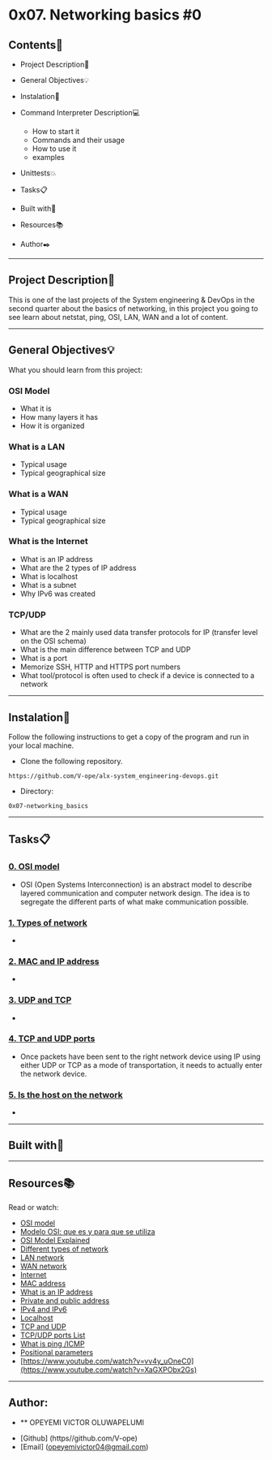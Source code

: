 # 0x07. Networking basics #0

<gif  width="520"  alt="image"  src="https://holbertonintranet.s3.amazonaws.com/uploads/medias/2018/6/4e6a0ad87a65d7054248.png?X-Amz-Algorithm=AWS4-HMAC-SHA256&X-Amz-Credential=AKIARDDGGGOUWMNL5ANN%2F20200707%2Fus-east-1%2Fs3%2Faws4_request&X-Amz-Date=20200707T013444Z&X-Amz-Expires=86400&X-Amz-SignedHeaders=host&X-Amz-Signature=28ff4164820c52aaeac66c0dbd46b79b8a0241bf5bdc2b7eb03ef621153d47ef">

## Contents:open_file_folder:

- Project Description:newspaper:
- General Objectives:bulb:
- Instalation:wrench:
- Command Interpreter Description:computer:

	* How to start it
	* Commands and their usage
	* How to use it
	* examples

- Unittests:boom:
- Tasks:clipboard:
- Built with:hammer:
- Resources:books:
- Author:black_nib:

---

## Project Description:newspaper:

This is one of the last projects of the System engineering & DevOps in the second quarter about the basics of networking, in this project you going to see learn about netstat, ping, OSI, LAN, WAN and a lot of content.

---

## General Objectives:bulb:
What you should learn from this project:

### OSI Model

* What it is
* How many layers it has
* How it is organized

### What is a LAN

* Typical usage
* Typical geographical size

### What is a WAN

* Typical usage
* Typical geographical size

### What is the Internet

* What is an IP address
* What are the 2 types of IP address
* What is localhost
* What is a subnet
* Why IPv6 was created

### TCP/UDP

* What are the 2 mainly used data transfer protocols for IP (transfer level on the OSI schema)
* What is the main difference between TCP and UDP
* What is a port
* Memorize SSH, HTTP and HTTPS port numbers
* What tool/protocol is often used to check if a device is connected to a network

---

## Instalation:wrench:

Follow the following instructions to get a copy of the program and run in your local machine.

* Clone the following repository.
```
https://github.com/V-ope/alx-system_engineering-devops.git
```

* Directory:
```
0x07-networking_basics
```

---

## Tasks:clipboard:

### [0. OSI model](./0-OSI_model)
* OSI (Open Systems Interconnection) is an abstract model to describe layered communication and computer network design. The idea is to segregate the different parts of what make communication possible.


### [1. Types of network](./1-types_of_network)
* 


### [2. MAC and IP address](./2-MAC_and_IP_address)
* 


### [3. UDP and TCP](./3-UDP_and_TCP)
* 


### [4. TCP and UDP ports](./4-TCP_and_UDP_ports)
* Once packets have been sent to the right network device using IP using either UDP or TCP as a mode of transportation, it needs to actually enter the network device.


### [5. Is the host on the network](./5-is_the_host_on_the_network)
* 


---

## Built with:hammer:


---

## Resources:books:
Read or watch:
* [OSI model](https://en.wikipedia.org/wiki/OSI_model)
* [Modelo OSI: que es y para que se utiliza](https://www.profesionalreview.com/2018/11/22/modelo-osi/)
* [OSI Model Explained](https://www.youtube.com/watch?v=vv4y_uOneC0)
* [Different types of network](https://www.lifewire.com/lans-wans-and-other-area-networks-817376)
* [LAN network](https://en.wikipedia.org/wiki/Local_area_network)
* [WAN network](https://en.wikipedia.org/wiki/Wide_area_network)
* [Internet](https://en.wikipedia.org/wiki/Internet)
* [MAC address](https://whatismyipaddress.com/mac-address)
* [What is an IP address](https://www.bleepingcomputer.com/tutorials/ip-addresses-explained/)
* [Private and public address](https://www.iplocation.net/public-vs-private-ip-address)
* [IPv4 and IPv6](https://www.webopedia.com/DidYouKnow/Internet/ipv6_ipv4_difference.html)
* [Localhost](https://en.wikipedia.org/wiki/Localhost)
* [TCP and UDP](https://www.howtogeek.com/190014/htg-explains-what-is-the-difference-between-tcp-and-udp/)
* [TCP/UDP ports List](https://en.wikipedia.org/wiki/List_of_TCP_and_UDP_port_numbers)
* [What is ping /ICMP](https://en.wikipedia.org/wiki/Ping_%28networking_utility%29)
* [Positional parameters](https://wiki.bash-hackers.org/scripting/posparams)
* [https://www.youtube.com/watch?v=vv4y_uOneC0](https://www.youtube.com/watch?v=XaGXPObx2Gs)

---

## Author:
* ** OPEYEMI VICTOR OLUWAPELUMI
 - [Github] (https//github.com/V-ope)
 - [Email] (opeyemivictor04@gmail.com)
